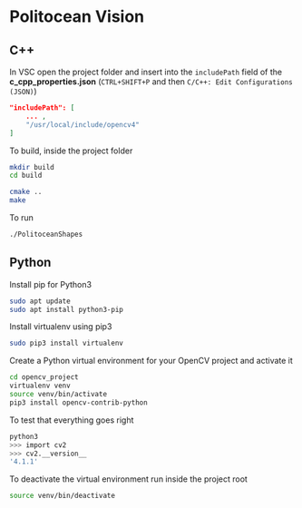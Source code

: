 # Politocean Vision

## C++

In VSC open the project folder and insert into the `includePath` field of the __c_cpp_properties.json__ (`CTRL+SHIFT+P` and then `C/C++: Edit Configurations (JSON)`)

```json
"includePath": [
    ... ,
    "/usr/local/include/opencv4"
]
```

To build, inside the project folder

```bash
mkdir build
cd build

cmake ..
make
```

To run

```bash
./PolitoceanShapes
```

## Python

Install pip for Python3

```bash
sudo apt update
sudo apt install python3-pip
```

Install virtualenv using pip3

```bash
sudo pip3 install virtualenv
```

Create a Python virtual environment for your OpenCV project and activate it

```bash
cd opencv_project
virtualenv venv
source venv/bin/activate
pip3 install opencv-contrib-python
```

To test that everything goes right

```bash
python3
>>> import cv2
>>> cv2.__version__
'4.1.1'
```

To deactivate the virtual environment run inside the project root

```bash
source venv/bin/deactivate
```
